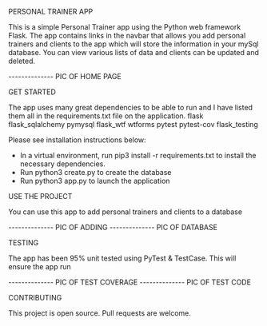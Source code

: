 PERSONAL TRAINER APP

This is a simple Personal Trainer app using the Python web framework Flask. The app contains links in the navbar that allows you add personal trainers and clients to the app which will store the information in your mySql database. You can view various lists of data and clients can be updated and deleted.

-------------- PIC OF HOME PAGE

GET STARTED

The app uses many great dependencies to be able to run and I have listed them all in the requirements.txt file on the application. 
flask
flask_sqlalchemy
pymysql
flask_wtf
wtforms
pytest
pytest-cov
flask_testing

Please see installation instructions below:

- In a virtual environment, run pip3 install -r requirements.txt to install the necessary dependencies.
- Run python3 create.py to create the database
- Run python3 app.py to launch the application

USE THE PROJECT

You can use this app to add personal trainers and clients to a database

-------------- PIC OF ADDING
-------------- PIC OF DATABASE

TESTING

The app has been 95% unit tested using PyTest & TestCase. This will ensure the app run

-------------- PIC OF TEST COVERAGE
-------------- PIC OF TEST CODE

CONTRIBUTING

This project is open source. Pull requests are welcome. 
